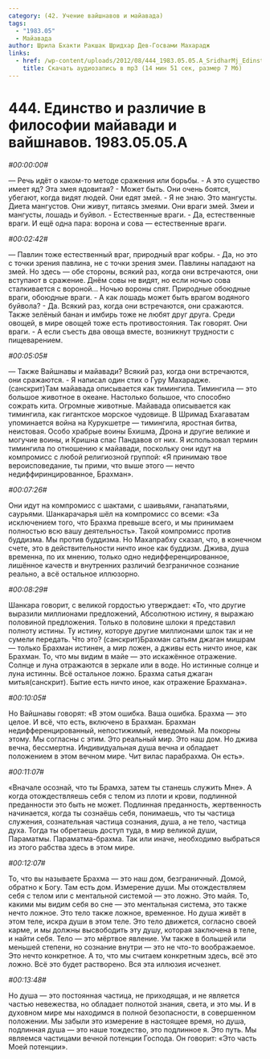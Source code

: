 ```yaml
---
category: (42. Учение вайшнавов и майавада)
tags:
  - "1983.05"
  - Майавада
author: Шрила Бхакти Ракшак Шридхар Дев-Госвами Махарадж
links:
  - href: /wp-content/uploads/2012/08/444_1983.05.05.A_SridharMj_Edinstvo_i_razlichie_v_filosofii_mayavadi_i_vayshnavov.mp3
    title: Скачать аудиозапись в mp3 (14 мин 51 сек, размер 7 Мб)
---
```


# 444. Единство и различие в философии майавади и вайшнавов. 1983.05.05.A

*#00:00:00#*

— Речь идёт о каком-то методе сражения или борьбы. - А это существо имеет яд? Эта змея ядовитая? - Может быть. Они очень боятся, убегают, когда видят людей. Они едят змей. - Я не знаю. Это мангусты. Диета мангустов. Они живут, питаясь змеями. Они враги змей. Змеи и мангусты, лошадь и буйвол. - Естественные враги. - Да, естественные враги. И ещё одна пара: ворона и сова — естественные враги.

*#00:02:42#*

— Павлин тоже естественный враг, природный враг кобры. - Да, но это с точки зрения павлина, не с точки зрения змеи. Павлины нападают на змей. Но здесь — обе стороны, всякий раз, когда они встречаются, они вступают в сражение. Днём совы не видят, но если ночью сова сталкивается с вороной… Ночью вороны спят. Природные обоюдные враги, обоюдные враги. - А как лошадь может быть врагом водяного буйвола? - Да. Всякий раз, когда они встречаются, они сражаются. Также зелёный банан и имбирь тоже не любят друг друга. Среди овощей, в мире овощей тоже есть противостояния. Так говорят. Они враги. - А если съесть два овоща вместе, возникнут трудности с пищеварением.

*#00:05:05#*

— Также Вайшнавы и майавади? Всякий раз, когда они встречаются, они сражаются. - Я написал один стих о Гуру Махарадже. (санскрит)Там майавада описывается как тимингила. Тимингила — это большое животное в океане. Настолько большое, что способно сожрать кита. Огромные животные. Майавада описывается как тимингила, как гигантское морское чудовище. В Шримад Бхагаватам упоминается война на Курукшетре — тимингила, яростная битва, неистовая. Особо храбрые воины Бхишма, Дрона и другие великие и могучие воины, и Кришна спас Пандавов от них. Я использовал термин тимингила по отношению к майавади, поскольку они идут на компромисс с любой религиозной группой: «Я принимаю твое вероисповедание, ты прими, что выше этого — нечто недиффиринцированное, Брахман».

*#00:07:26#*

Они идут на компромисс с шактами, с шаивьями, ганапатьями, саурьями. Шанкарачарья шёл на компромисс со всеми: «За исключением того, что Брахма превыше всего, и мы принимаем полностью всю вашу деятельность». Такой компромисс против буддизма. Мы против буддизма. Но Махапрабху сказал, что, в конечном счете, это в действительности ничто иное как буддизм. Джива, душа временна, по их мнению, только одно недифференцированное, лишённое качеств и внутренних различий безграничное сознание реально, а всё остальное иллюзорно.

*#00:08:29#*

Шанкара говорит, с великой гордостью утверждает: «То, что другие выразили миллионами предложений, Абсолютною истину, я выражаю половиной предложения. Только в половине шлоки я представил полноту истины. Ту истину, которуе другие миллионами шлок так и не сумели передать. Что это? (санскрит)Брахман сатьям джаган мишрам — только Брахман истинен, а мир ложен, а дживы есть ничто иное, как Брахман. То, что мы видим в майе — это искажённое отражение. Солнце и луна отражаются в зеркале или в воде. Но истинные солнце и луна истинны. Всё остальное ложно. Брахма сатья джаган митья(санскрит). Бытие есть ничто иное, как отражение Брахмана».

*#00:10:05#*

Но Вайшнавы говорят: «В этом ошибка. Ваша ошибка. Брахма — это целое. И всё, что есть, включено в Брахман. Брахман недифференцированный, непостижимый, неведомый. Ма покорны этому. Мы согласны с этим. Это реальный мир. Это наш дом. Но джива вечна, бессмертна. Индивидуальная душа вечна и обладает положением в этом вечном мире. Чит вилас парабрахма. Он есть».

*#00:11:07#*

«Вначале осознай, что ты Брамха, затем ты станешь служить Мне». А когда отождествляешь себя с телом из плоти и крови, подлинной преданности это быть не может. Подлинная преданность, жертвенность начинается, когда ты сознаёшь себя, понимаешь, что ты частица служения, сознательная частица сознания, душа, а не тело, частица духа. Тогда ты обретаешь доступ туда, в мир великой души, Параматмы. Параматма-брахма. Так или иначе, необходимо выбраться из этого рабства здесь в этом мире.

*#00:12:07#*

То, что вы называете Брахма — это наш дом, безграничный. Домой, обратно к Богу. Там есть дом. Измерение души. Мы отождествляем себя с телом или с ментальной системой — это ложно. Это майя. То, какими мы видим себя во сне — это ментальная система, это также нечто ложное. Это тело также ложное, временное. Но душа живёт в этом теле, искра души в этом теле. Это тело движется, согласно своей карме, и мы должны высвободить эту душу, которая заключена в теле, и найти себя. Тело — это мёртвое явление. Ум также в большей или меньшей степени, но сознание внутри — это не что-то воображаемое. Это нечто конкретное. А то, что мы считаем конкретным здесь, всё это ложно. Всё это будет растворено. Вся эта иллюзия исчезнет.

*#00:13:48#*

Но душа — это постоянная частица, не приходящая, и не является частью невежества, но обладает полнотой знания, света, и это мы. И в духовном мире мы находимся в полной безопасности, в совершенном положении. Мы забыли это измерение в настоящее время, но душа, подлинная душа — это наше тождество, это подлинное я. Это путь. Мы являемся частицами вечной потенции Господа. Он говорит: «Это часть Моей потенции».

